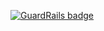 
[![GuardRails badge](https://badges.production.guardrails.io/shtakai/shtakai2.github.io.svg)](https://www.guardrails.io)
